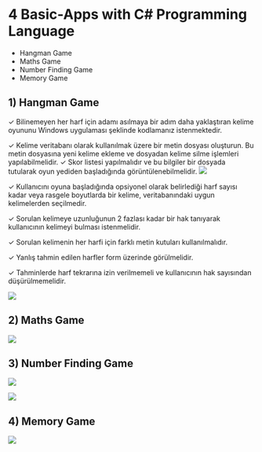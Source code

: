 # 4 Basic-Apps with C# Programming Language

- Hangman Game
- Maths Game
- Number Finding Game
- Memory Game


## 1) Hangman Game
✓ Bilinemeyen her harf için adamı asılmaya bir adım daha yaklaştıran kelime oyununu
Windows uygulaması şeklinde kodlamanız istenmektedir. 

✓ Kelime veritabanı olarak kullanılmak üzere bir metin dosyası oluşturun. Bu metin
dosyasına yeni kelime ekleme ve dosyadan kelime silme işlemleri yapılabilmelidir.
✓ Skor listesi yapılmalıdır ve bu bilgiler bir dosyada tutularak oyun yediden başladığında
görüntülenebilmelidir.
![](https://github.com/unalsemih/repo-images/blob/master/hangman-home.png?raw=true)

✓ Kullanıcını oyuna başladığında opsiyonel olarak belirlediği harf sayısı kadar veya
rasgele boyutlarda bir kelime, veritabanındaki uygun kelimelerden seçilmedir.

✓ Sorulan kelimeye uzunluğunun 2 fazlası kadar bir hak tanıyarak kullanıcının kelimeyi
bulması istenmelidir.

✓ Sorulan kelimenin her harfi için farklı metin kutuları kullanılmalıdır.

✓ Yanlış tahmin edilen harfler form üzerinde görülmelidir.

✓ Tahminlerde harf tekrarına izin verilmemeli ve kullanıcının hak sayısından
düşürülmemelidir.

![](https://github.com/unalsemih/repo-images/blob/master/hangman-game.png?raw=true)


## 2) Maths Game

![](https://github.com/unalsemih/repo-images/blob/master/mathgame.png?raw=true)

## 3) Number Finding Game

![](https://github.com/unalsemih/repo-images/blob/master/numbergameGiris.png?raw=true)

![](https://github.com/unalsemih/repo-images/blob/master/numbergame.png?raw=true)

## 4) Memory Game

![](https://github.com/unalsemih/repo-images/blob/master/memorygame.png?raw=true)
